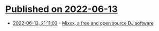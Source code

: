 # [Published on 2022-06-13](index.md)

* [2022-06-13, 21:11:03](https://news.ycombinator.com/item?id=31731814) - [Mixxx, a free and open source DJ software](https://mixxx.org/)
